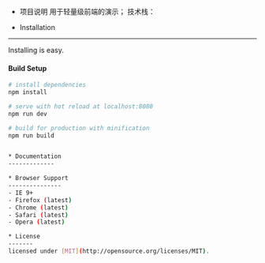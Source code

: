 * 项目说明
  用于轻量级前端的演示；
  技术栈：

* Installation
------------
Installing is easy.

#### Build Setup

``` bash
# install dependencies
npm install

# serve with hot reload at localhost:8080
npm run dev

# build for production with minification
npm run build


* Documentation
-------------

* Browser Support
---------------
- IE 9+
- Firefox (latest)
- Chrome (latest)
- Safari (latest)
- Opera (latest)

* License
-------
licensed under [MIT](http://opensource.org/licenses/MIT).
